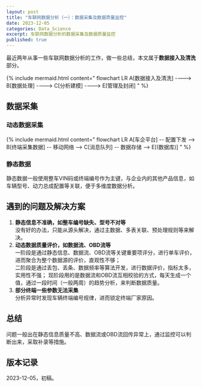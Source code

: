 ```yaml
---
layout: post
title: "车联网数据分析（一）：数据采集及数据质量监控"
date: 2023-12-05
categories: Data_Science
excerpt: 车联网数据分析的数据采集及数据质量监控
published: true
---
```


最近两年从事一些车联网数据分析的工作，做一些总结，本文属于**数据接入及清洗**部分。  

{% include mermaid.html content="
flowchart LR
    A[数据接入及清洗] ---->  B[数据处理] ----> C[分析建模] ----> E[管理及封闭] 
" %}  

## 数据采集
### 动态数据采集  
{% include mermaid.html content="
flowchart LR
    A[车企平台] -- 配置下发 -->  B[终端采集数据] -- 移动网络 --> C[消息队列] -- 数据存储 --> E[(数据库)] 
" %}  

### 静态数据  
静态数据一般使用整车VIN码或终端编号作为主键，与企业内的其他产品信息，如车辆型号、动力总成配置等关联，便于多维度数据分析。

## 遇到的问题及解决方案  
1. **静态信息不准确，如整车编号缺失、型号不对等**  
   没有好的办法，只能从源头解决，通过主数据、多表关联、预处理规则等来解决。  
2. **动态数据质量评价，如数据流、OBD流等**  
   一阶段是通过静态信息、数据流、OBD流等关键重要项评分，进行单车评价，进而聚合为整个数据源的评价，直观性不够；  
   二阶段是通过丢包、丢条、数据频率等算法开发，进行数据评价，指标太多，实用性不强；
   现阶段用的是数据流和OBD流互相校验的方式，每天生成一个值，通过一段时间（一般两周）的趋势分析，来判断数据质量。  
3. **部分终端一些参数无法采集**  
   分析异常时发现车辆终端编号规律，进而锁定终端厂家原因。  

## 总结
问题一般出在静态信息质量不高、数据流或OBD流回传异常上，通过监控可以判断出来，采取补录等措施。  

## 版本记录
2023-12-05，初稿。  
